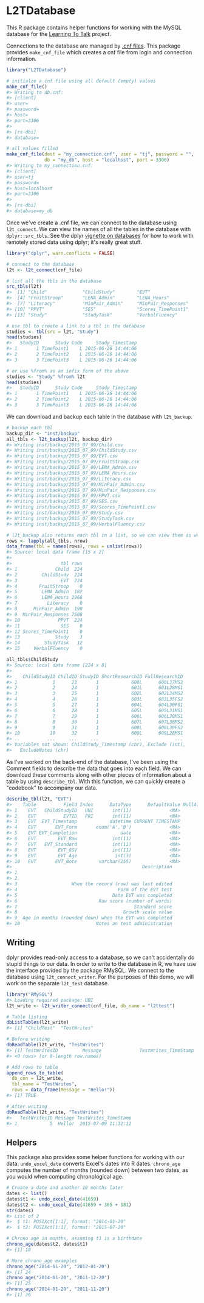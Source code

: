 <!-- README.md is generated from README.Rmd. Please edit that file -->
L2TDatabase
===========

This R package contains helper functions for working with the MySQL database for the [Learning To Talk](http://learningtotalk.org) project.

Connections to the database are managed by [.cnf files](http://svitsrv25.epfl.ch/R-doc/library/RMySQL/html/RMySQL-package.html). This package provides `make_cnf_file` which creates a cnf file from login and connection information.

``` r
library("L2TDatabase")

# initialze a cnf file using all default (empty) values
make_cnf_file()
#> Writing to db.cnf:
#> [client]
#> user=
#> password=
#> host=
#> port=3306
#> 
#> [rs-dbi]
#> database=

# all values filled
make_cnf_file(dest = "my_connection.cnf", user = "tj", password = "", 
              db = "my_db", host = "localhost", port = 3306)
#> Writing to my_connection.cnf:
#> [client]
#> user=tj
#> password=
#> host=localhost
#> port=3306
#> 
#> [rs-dbi]
#> database=my_db
```

Once we've create a .cnf file, we can connect to the database using `l2t_connect`. We can view the names of all the tables in the database with `dplyr::src_tbls`. See the dplyr [vignette on databases](http://cran.r-project.org/web/packages/dplyr/vignettes/databases.html) for how to work with remotely stored data using dplyr; it's really great stuff.

``` r
library("dplyr", warn.conflicts = FALSE)

# connect to the database
l2t <- l2t_connect(cnf_file)

# list all the tbls in the database
src_tbls(l2t)
#>  [1] "Child"             "ChildStudy"        "EVT"              
#>  [4] "FruitStroop"       "LENA_Admin"        "LENA_Hours"       
#>  [7] "Literacy"          "MinPair_Admin"     "MinPair_Responses"
#> [10] "PPVT"              "SES"               "Scores_TimePoint1"
#> [13] "Study"             "StudyTask"         "VerbalFluency"

# use tbl to create a link to a tbl in the database
studies <- tbl(src = l2t, "Study") 
head(studies)
#>   StudyID      Study Code     Study_Timestamp
#> 1       1 TimePoint1    L 2015-06-26 14:44:06
#> 2       2 TimePoint2    L 2015-06-26 14:44:06
#> 3       3 TimePoint3    L 2015-06-26 14:44:06

# or use %from% as an infix form of the above
studies <- "Study" %from% l2t
head(studies)
#>   StudyID      Study Code     Study_Timestamp
#> 1       1 TimePoint1    L 2015-06-26 14:44:06
#> 2       2 TimePoint2    L 2015-06-26 14:44:06
#> 3       3 TimePoint3    L 2015-06-26 14:44:06
```

We can download and backup each table in the database with `l2t_backup`.

``` r
# backup each tbl
backup_dir <- "inst/backup"
all_tbls <- l2t_backup(l2t, backup_dir)
#> Writing inst/backup/2015_07_09/Child.csv
#> Writing inst/backup/2015_07_09/ChildStudy.csv
#> Writing inst/backup/2015_07_09/EVT.csv
#> Writing inst/backup/2015_07_09/FruitStroop.csv
#> Writing inst/backup/2015_07_09/LENA_Admin.csv
#> Writing inst/backup/2015_07_09/LENA_Hours.csv
#> Writing inst/backup/2015_07_09/Literacy.csv
#> Writing inst/backup/2015_07_09/MinPair_Admin.csv
#> Writing inst/backup/2015_07_09/MinPair_Responses.csv
#> Writing inst/backup/2015_07_09/PPVT.csv
#> Writing inst/backup/2015_07_09/SES.csv
#> Writing inst/backup/2015_07_09/Scores_TimePoint1.csv
#> Writing inst/backup/2015_07_09/Study.csv
#> Writing inst/backup/2015_07_09/StudyTask.csv
#> Writing inst/backup/2015_07_09/VerbalFluency.csv

# l2t_backup also returns each tbl in a list, so we can view them as well.
rows <- lapply(all_tbls, nrow)
data_frame(tbl = names(rows), rows = unlist(rows))
#> Source: local data frame [15 x 2]
#> 
#>                  tbl rows
#> 1              Child  224
#> 2         ChildStudy  224
#> 3                EVT  224
#> 4        FruitStroop    0
#> 5         LENA_Admin  182
#> 6         LENA_Hours 2968
#> 7           Literacy    0
#> 8      MinPair_Admin  190
#> 9  MinPair_Responses 7508
#> 10              PPVT  224
#> 11               SES    0
#> 12 Scores_TimePoint1    0
#> 13             Study    3
#> 14         StudyTask   12
#> 15     VerbalFluency    0

all_tbls$ChildStudy
#> Source: local data frame [224 x 8]
#> 
#>    ChildStudyID ChildID StudyID ShortResearchID FullResearchID
#> 1             1      23       1            600L      600L37MS2
#> 2             2      24       1            601L      601L28MS1
#> 3             3      25       1            602L      602L34MS2
#> 4             4      26       1            603L      603L35FS2
#> 5             5      27       1            604L      604L30FS1
#> 6             6      28       1            605L      605L31MS1
#> 7             7      29       1            606L      606L28MS1
#> 8             8      30       1            607L      607L36MS2
#> 9             9      31       1            608L      608L39FS2
#> 10           10      32       1            609L      609L28MS1
#> ..          ...     ...     ...             ...            ...
#> Variables not shown: ChildStudy_Timestamp (chr), Exclude (int),
#>   ExcludeNotes (chr)
```

As I've worked on the back-end of the database, I've been using the Comment fields to describe the data that goes into each field. We can download these comments along with other pieces of information about a table by using `describe_tbl`. With this function, we can quickly create a "codebook" to accompany our data.

``` r
describe_tbl(l2t, "EVT")
#>    Table          Field Index      DataType      DefaultValue NullAllowed
#> 1    EVT   ChildStudyID   UNI       int(11)              <NA>          NO
#> 2    EVT          EVTID   PRI       int(11)              <NA>          NO
#> 3    EVT  EVT_Timestamp            datetime CURRENT_TIMESTAMP          NO
#> 4    EVT       EVT_Form       enum('A','B')              <NA>         YES
#> 5    EVT EVT_Completion                date              <NA>         YES
#> 6    EVT        EVT_Raw             int(11)              <NA>         YES
#> 7    EVT   EVT_Standard             int(11)              <NA>         YES
#> 8    EVT        EVT_GSV             int(11)              <NA>         YES
#> 9    EVT        EVT_Age              int(3)              <NA>         YES
#> 10   EVT       EVT_Note        varchar(255)              <NA>         YES
#>                                                Description
#> 1                                                         
#> 2                                                         
#> 3                    When the record (row) was last edited
#> 4                                     Form of the EVT test
#> 5                                   Date EVT was completed
#> 6                              Raw score (number of words)
#> 7                                           Standard score
#> 8                                       Growth scale value
#> 9  Age in months (rounded down) when the EVT was completed
#> 10                            Notes on test administration
```

Writing
-------

dplyr provides read-only access to a database, so we can't accidentally do stupid things to our data. In order to write to the database in R, we have use the interface provided by the package RMySQL. We connect to the database using `l2t_connect_writer`. For the purposes of this demo, we will work on the separate `l2t_test` database.

``` r
library("RMySQL")
#> Loading required package: DBI
l2t_write <- l2t_writer_connect(cnf_file, db_name = "l2ttest")

# Table listing
dbListTables(l2t_write)
#> [1] "ChildTest"  "TestWrites"

# Before writing
dbReadTable(l2t_write, "TestWrites")
#> [1] TestWritesID         Message              TestWrites_TimeStamp
#> <0 rows> (or 0-length row.names)

# Add rows to table
append_rows_to_table(
  db_con = l2t_write, 
  tbl_name = "TestWrites", 
  rows = data_frame(Message = "Hello!"))
#> [1] TRUE

# After writing
dbReadTable(l2t_write, "TestWrites")
#>   TestWritesID Message TestWrites_TimeStamp
#> 1            5  Hello!  2015-07-09 11:32:12
```

Helpers
-------

This package also provides some helper functions for working with our data. `undo_excel_date` converts Excel's dates into R dates. `chrono_age` computes the number of months (rounded down) between two dates, as you would when computing chronological age.

``` r
# Create a date and another 18 months later
dates <- list()
dates$t1 <- undo_excel_date(41659)
dates$t2 <- undo_excel_date(41659 + 365 + 181)
str(dates)
#> List of 2
#>  $ t1: POSIXct[1:1], format: "2014-01-20"
#>  $ t2: POSIXct[1:1], format: "2015-07-20"

# Chrono age in months, assuming t1 is a birthdate
chrono_age(dates$t2, dates$t1)
#> [1] 18

# More chrono_age examples
chrono_age("2014-01-20", "2012-01-20")
#> [1] 24
chrono_age("2014-01-20", "2011-12-20")
#> [1] 25
chrono_age("2014-01-20", "2011-11-20")
#> [1] 26
```
